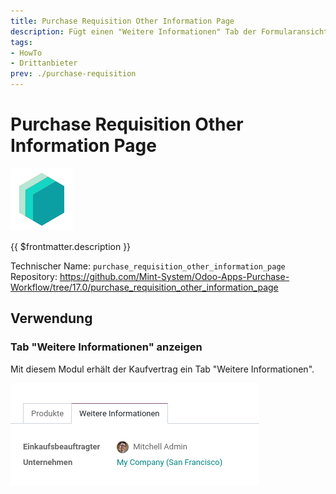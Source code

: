 ```yaml
---
title: Purchase Requisition Other Information Page
description: Fügt einen "Weitere Informationen" Tab der Formularansicht hinzu.
tags:
- HowTo
- Drittanbieter
prev: ./purchase-requisition
---
```

# Purchase Requisition Other Information Page
![icon_oms_box](attachments/icons_odoo_mint_system.png)

{{ $frontmatter.description }}

Technischer Name: `purchase_requisition_other_information_page`\
Repository: <https://github.com/Mint-System/Odoo-Apps-Purchase-Workflow/tree/17.0/purchase_requisition_other_information_page>

## Verwendung

### Tab "Weitere Informationen" anzeigen

Mit diesem Modul erhält der Kaufvertrag ein Tab "Weitere Informationen".

![](attachments/Purchase%20Requisition%20Other%20Information%20Page.png)


